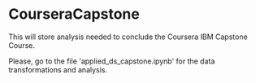 # CourseraCapstone
This will store analysis needed to conclude the Coursera IBM Capstone Course.

Please, go to the file 'applied_ds_capstone.ipynb' for the data transformations and analysis.